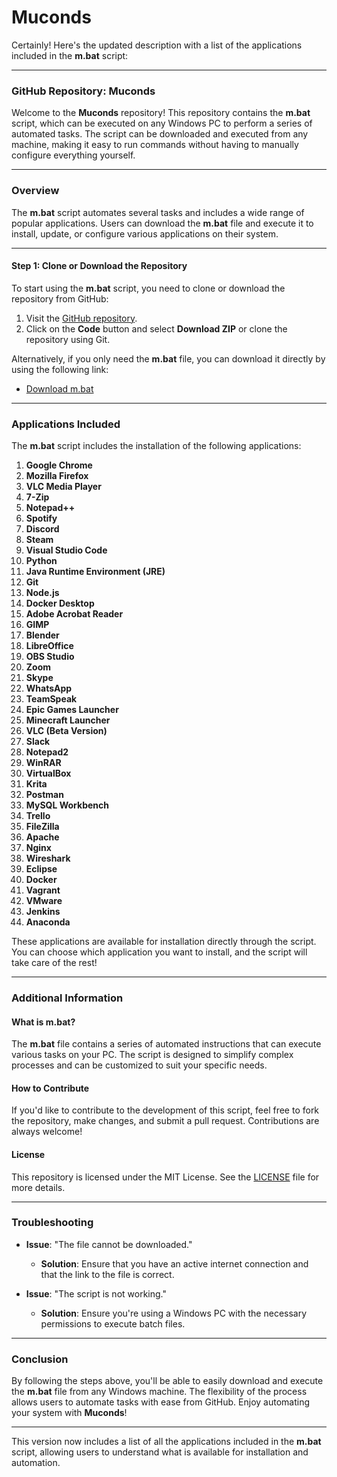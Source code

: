 # Muconds
Certainly! Here's the updated description with a list of the applications included in the **m.bat** script:

---

### **GitHub Repository: Muconds**

Welcome to the **Muconds** repository! This repository contains the **m.bat** script, which can be executed on any Windows PC to perform a series of automated tasks. The script can be downloaded and executed from any machine, making it easy to run commands without having to manually configure everything yourself.

---

### **Overview**

The **m.bat** script automates several tasks and includes a wide range of popular applications. Users can download the **m.bat** file and execute it to install, update, or configure various applications on their system.

---

#### **Step 1: Clone or Download the Repository**

To start using the **m.bat** script, you need to clone or download the repository from GitHub:

1. Visit the [GitHub repository](https://github.com/planbcode12/muconds).
2. Click on the **Code** button and select **Download ZIP** or clone the repository using Git.

Alternatively, if you only need the **m.bat** file, you can download it directly by using the following link:
- [Download m.bat](https://github.com/planbcode12/muconds/raw/main/m.bat)

---

### **Applications Included**

The **m.bat** script includes the installation of the following applications:

1. **Google Chrome**
2. **Mozilla Firefox**
3. **VLC Media Player**
4. **7-Zip**
5. **Notepad++**
6. **Spotify**
7. **Discord**
8. **Steam**
9. **Visual Studio Code**
10. **Python**
11. **Java Runtime Environment (JRE)**
12. **Git**
13. **Node.js**
14. **Docker Desktop**
15. **Adobe Acrobat Reader**
16. **GIMP**
17. **Blender**
18. **LibreOffice**
19. **OBS Studio**
20. **Zoom**
21. **Skype**
22. **WhatsApp**
23. **TeamSpeak**
24. **Epic Games Launcher**
25. **Minecraft Launcher**
26. **VLC (Beta Version)**
27. **Slack**
28. **Notepad2**
29. **WinRAR**
30. **VirtualBox**
31. **Krita**
32. **Postman**
33. **MySQL Workbench**
34. **Trello**
35. **FileZilla**
36. **Apache**
37. **Nginx**
38. **Wireshark**
39. **Eclipse**
40. **Docker**
41. **Vagrant**
42. **VMware**
43. **Jenkins**
44. **Anaconda**

These applications are available for installation directly through the script. You can choose which application you want to install, and the script will take care of the rest!

---

### **Additional Information**

#### **What is m.bat?**
The **m.bat** file contains a series of automated instructions that can execute various tasks on your PC. The script is designed to simplify complex processes and can be customized to suit your specific needs.

#### **How to Contribute**
If you'd like to contribute to the development of this script, feel free to fork the repository, make changes, and submit a pull request. Contributions are always welcome!

#### **License**
This repository is licensed under the MIT License. See the [LICENSE](https://github.com/planbcode12/muconds/blob/main/LICENSE) file for more details.

---

### **Troubleshooting**

- **Issue**: "The file cannot be downloaded."
  - **Solution**: Ensure that you have an active internet connection and that the link to the file is correct.

- **Issue**: "The script is not working."
  - **Solution**: Ensure you're using a Windows PC with the necessary permissions to execute batch files.

---

### **Conclusion**

By following the steps above, you'll be able to easily download and execute the **m.bat** file from any Windows machine. The flexibility of the process allows users to automate tasks with ease from GitHub. Enjoy automating your system with **Muconds**!

---

This version now includes a list of all the applications included in the **m.bat** script, allowing users to understand what is available for installation and automation.
